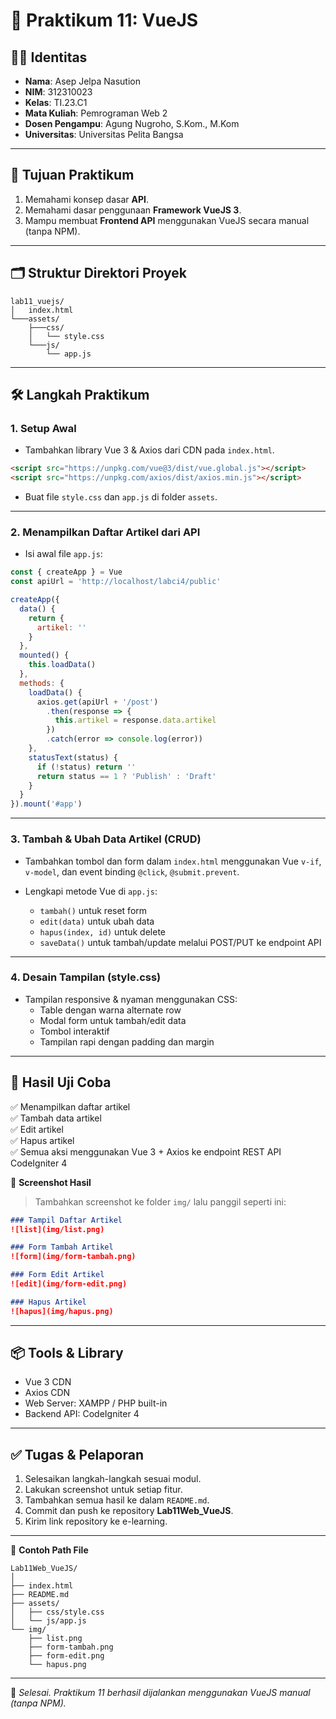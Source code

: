 # 🧪 Praktikum 11: VueJS

## 👨‍🎓 Identitas
- **Nama**: Asep Jelpa Nasution  
- **NIM**: 312310023  
- **Kelas**: TI.23.C1  
- **Mata Kuliah**: Pemrograman Web 2  
- **Dosen Pengampu**: Agung Nugroho, S.Kom., M.Kom  
- **Universitas**: Universitas Pelita Bangsa  

---

## 🎯 Tujuan Praktikum
1. Memahami konsep dasar **API**.
2. Memahami dasar penggunaan **Framework VueJS 3**.
3. Mampu membuat **Frontend API** menggunakan VueJS secara manual (tanpa NPM).

---

## 🗂️ Struktur Direktori Proyek

```
lab11_vuejs/
│   index.html
└───assets/
    ├───css/
    │   └── style.css
    └───js/
        └── app.js
```

---

## 🛠️ Langkah Praktikum

### 1. Setup Awal
- Tambahkan library Vue 3 & Axios dari CDN pada `index.html`.

```html
<script src="https://unpkg.com/vue@3/dist/vue.global.js"></script>
<script src="https://unpkg.com/axios/dist/axios.min.js"></script>
```

- Buat file `style.css` dan `app.js` di folder `assets`.

---

### 2. Menampilkan Daftar Artikel dari API

- Isi awal file `app.js`:

```js
const { createApp } = Vue
const apiUrl = 'http://localhost/labci4/public'

createApp({
  data() {
    return {
      artikel: ''
    }
  },
  mounted() {
    this.loadData()
  },
  methods: {
    loadData() {
      axios.get(apiUrl + '/post')
        .then(response => {
          this.artikel = response.data.artikel
        })
        .catch(error => console.log(error))
    },
    statusText(status) {
      if (!status) return ''
      return status == 1 ? 'Publish' : 'Draft'
    }
  }
}).mount('#app')
```

---

### 3. Tambah & Ubah Data Artikel (CRUD)

- Tambahkan tombol dan form dalam `index.html` menggunakan Vue `v-if`, `v-model`, dan event binding `@click`, `@submit.prevent`.

- Lengkapi metode Vue di `app.js`:
  - `tambah()` untuk reset form
  - `edit(data)` untuk ubah data
  - `hapus(index, id)` untuk delete
  - `saveData()` untuk tambah/update melalui POST/PUT ke endpoint API

---

### 4. Desain Tampilan (style.css)

- Tampilan responsive & nyaman menggunakan CSS:
  - Table dengan warna alternate row
  - Modal form untuk tambah/edit data
  - Tombol interaktif
  - Tampilan rapi dengan padding dan margin

---

## 🧪 Hasil Uji Coba

✅ Menampilkan daftar artikel  
✅ Tambah data artikel  
✅ Edit artikel  
✅ Hapus artikel  
✅ Semua aksi menggunakan Vue 3 + Axios ke endpoint REST API CodeIgniter 4

📸 **Screenshot Hasil**  
> Tambahkan screenshot ke folder `img/` lalu panggil seperti ini:

```markdown
### Tampil Daftar Artikel
![list](img/list.png)

### Form Tambah Artikel
![form](img/form-tambah.png)

### Form Edit Artikel
![edit](img/form-edit.png)

### Hapus Artikel
![hapus](img/hapus.png)
```

---

## 📦 Tools & Library

- Vue 3 CDN  
- Axios CDN  
- Web Server: XAMPP / PHP built-in  
- Backend API: CodeIgniter 4

---

## ✅ Tugas & Pelaporan

1. Selesaikan langkah-langkah sesuai modul.
2. Lakukan screenshot untuk setiap fitur.
3. Tambahkan semua hasil ke dalam `README.md`.
4. Commit dan push ke repository **Lab11Web_VueJS**.
5. Kirim link repository ke e-learning.

---

📁 **Contoh Path File**
```
Lab11Web_VueJS/
│
├── index.html
├── README.md
├── assets/
│   ├── css/style.css
│   └── js/app.js
└── img/
    ├── list.png
    ├── form-tambah.png
    ├── form-edit.png
    └── hapus.png
```

---

📝 _Selesai. Praktikum 11 berhasil dijalankan menggunakan VueJS manual (tanpa NPM)._